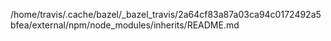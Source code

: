/home/travis/.cache/bazel/_bazel_travis/2a64cf83a87a03ca94c0172492a5bfea/external/npm/node_modules/inherits/README.md
